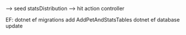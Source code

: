 --> seed statsDistribution
--> hit action controller

EF:
dotnet ef migrations add AddPetAndStatsTables
dotnet ef database update
